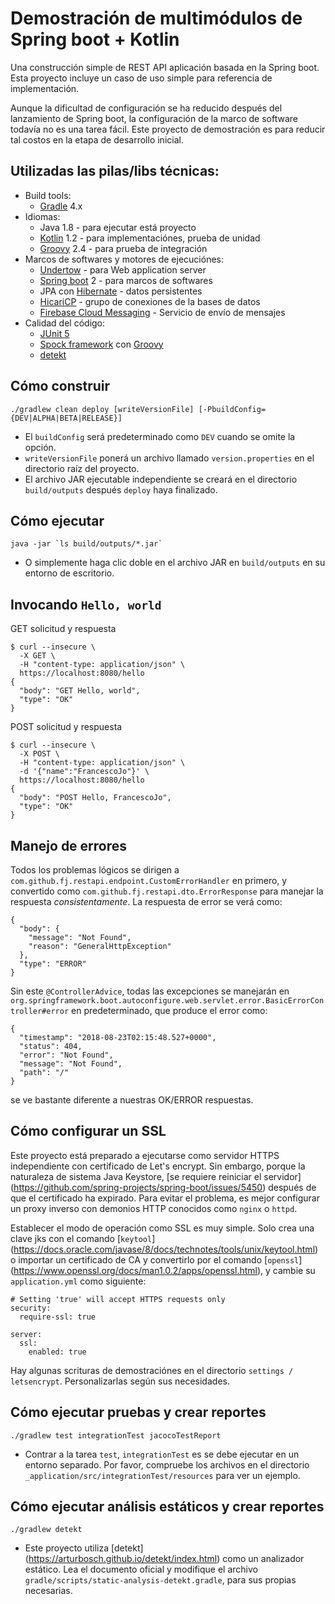 # Demostración de multimódulos de Spring boot + Kotlin
Una construcción simple de REST API aplicación basada en la Spring boot. Esta proyecto incluye
un caso de uso simple para referencia de implementación.

Aunque la dificultad de configuración se ha reducido después del lanzamiento de Spring boot,
la configuración de la marco de software todavía no es una tarea fácil. Este proyecto
de demostración es para reducir tal costos en la etapa de desarrollo inicial.

## Utilizadas las pilas/libs técnicas:
  - Build tools:
    * [Gradle](https://gradle.org/) 4.x
  - Idiomas:
    * Java 1.8 - para ejecutar está proyecto
    * [Kotlin](https://kotlinlang.org/) 1.2 - para implementaciónes, prueba de unidad
    * [Groovy](http://groovy-lang.org/) 2.4 - para prueba de integración
  - Marcos de softwares y motores de ejecuciónes:
    * [Undertow](http://undertow.io/) - para Web application server
    * [Spring boot](http://spring.io/projects/spring-boot) 2 - para marcos de softwares
    * JPA con [Hibernate](http://hibernate.org/) - datos persistentes
    * [HicariCP](https://github.com/brettwooldridge/HikariCP) - grupo de conexiones de la bases de datos
    * [Firebase Cloud Messaging](https://firebase.google.com/docs/cloud-messaging/) - Servicio de envío de mensajes
  - Calidad del código:
    * [JUnit 5](https://junit.org/junit5/docs/current/user-guide/)
    * [Spock framework](http://spockframework.org/) con [Groovy](http://groovy-lang.org/)
    * [detekt](https://arturbosch.github.io/detekt/index.html)

## Cómo construir
```
./gradlew clean deploy [writeVersionFile] [-PbuildConfig={DEV|ALPHA|BETA|RELEASE}]
```
- El `buildConfig` será predeterminado como `DEV` cuando se omite la opción.
- `writeVersionFile` ponerá un archivo llamado `version.properties` en el directorio raíz del proyecto.
- El archivo JAR ejecutable independiente se creará en el directorio `build/outputs` después
  `deploy` haya finalizado.

## Cómo ejecutar
```
java -jar `ls build/outputs/*.jar`
```
- O simplemente haga clic doble en el archivo JAR en `build/outputs` en su entorno de escritorio.

## Invocando `Hello, world`
GET solicitud y respuesta
```
$ curl --insecure \
  -X GET \
  -H "content-type: application/json" \
  https://localhost:8080/hello
{
  "body": "GET Hello, world",
  "type": "OK"
}
```

POST solicitud y respuesta
```
$ curl --insecure \
  -X POST \
  -H "content-type: application/json" \
  -d '{"name":"FrancescoJo"}' \
  https://localhost:8080/hello
{
  "body": "POST Hello, FrancescoJo",
  "type": "OK"
}
```

## Manejo de errores
Todos los problemas lógicos se dirigen a `com.github.fj.restapi.endpoint.CustomErrorHandler` en primero,
y convertido como `com.github.fj.restapi.dto.ErrorResponse` para manejar la respuesta *consistentamente*.
La respuesta de error se verá como:

```
{
  "body": {
    "message": "Not Found",
    "reason": "GeneralHttpException"
  },
  "type": "ERROR"
}
```

Sin este `@ControllerAdvice`, todas las excepciones se manejarán en
`org.springframework.boot.autoconfigure.web.servlet.error.BasicErrorController#error` en predeterminado,
que produce el error como:

```
{
  "timestamp": "2018-08-23T02:15:48.527+0000",
  "status": 404,
  "error": "Not Found",
  "message": "Not Found",
  "path": "/"
}
```

se ve bastante diferente a nuestras OK/ERROR respuestas.

## Cómo configurar un SSL
Este proyecto está preparado a ejecutarse como servidor HTTPS independiente con certificado
de Let's encrypt. Sin embargo, porque la naturaleza de sistema Java Keystore,
[se requiere reiniciar el servidor] (https://github.com/spring-projects/spring-boot/issues/5450)
después de que el certificado ha expirado. Para evitar el problema, es mejor
configurar un proxy inverso con demonios HTTP conocidos como `nginx` o `httpd`.

Establecer el modo de operación como SSL es muy simple. Solo crea una clave jks con el comando
[`keytool`] (https://docs.oracle.com/javase/8/docs/technotes/tools/unix/keytool.html) o importar
un certificado de CA y convertirlo por el comando [`openssl`] (https://www.openssl.org/docs/man1.0.2/apps/openssl.html),
y cambie su `application.yml` como siguiente:

```
# Setting 'true' will accept HTTPS requests only
security:
  require-ssl: true

server:
  ssl:
    enabled: true
```

Hay algunas scrituras de demostraciónes en el directorio `settings / letsencrypt`. Personalizarlas según sus necesidades.

## Cómo ejecutar pruebas y crear reportes
```
./gradlew test integrationTest jacocoTestReport
```
- Contrar a la tarea `test`, `integrationTest` es se debe ejecutar en un entorno separado.
  Por favor, compruebe los archivos en el directorio `_application/src/integrationTest/resources` para ver un ejemplo.

## Cómo ejecutar análisis estáticos y crear reportes
```
./gradlew detekt
```
- Este proyecto utiliza [detekt] (https://arturbosch.github.io/detekt/index.html) como un analizador estático.
  Lea el documento oficial y modifique el archivo `gradle/scripts/static-analysis-detekt.gradle`, para sus propias necesarias.
